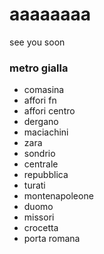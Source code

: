# aaaaaaaa
see you soon
### metro gialla
- comasina
- affori fn
- affori centro
- dergano
- maciachini
- zara
- sondrio
- centrale
- repubblica
- turati
- montenapoleone
- duomo
- missori
- crocetta
- porta romana